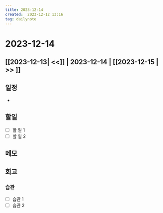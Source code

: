 ```yaml
---
title: 2023-12-14
created:  2023-12-12 13:16
tag: dailynote
---
```

# 2023-12-14
## [[2023-12-13| <<]] | 2023-12-14 | [[2023-12-15 | >> ]]

## 일정
- 

## 할일
- [ ] 할 일 1
- [ ] 할 일 2

## 메모


## 회고
### 습관
- [ ] 습관 1
- [ ] 습관 2
